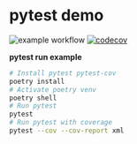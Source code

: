 # pytest demo

![example workflow](https://github.com/moshi4/github_action_tutorial/actions/workflows/ci.yml/badge.svg)
[![codecov](https://codecov.io/gh/moshi4/github_action_tutorial/branch/main/graph/badge.svg?token=SWC6XGVADQ)](https://codecov.io/gh/moshi4/github_action_tutorial)

**pytest run example**

```bash
# Install pytest pytest-cov
poetry install
# Activate poetry venv 
poetry shell
# Run pytest
pytest
# Run pytest with coverage
pytest --cov --cov-report xml
```

